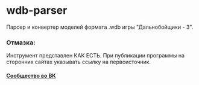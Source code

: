 # wdb-parser
Парсер и конвертер моделей формата .wdb игры "Дальнобойщики - 3".

### Отмазка:
Инструмент представлен КАК ЕСТЬ. При публикации программы на сторонних сайтах указывать ссылку на первоисточник.
#### [Сообщество во ВК](https://vk.com/rnr_mods)
